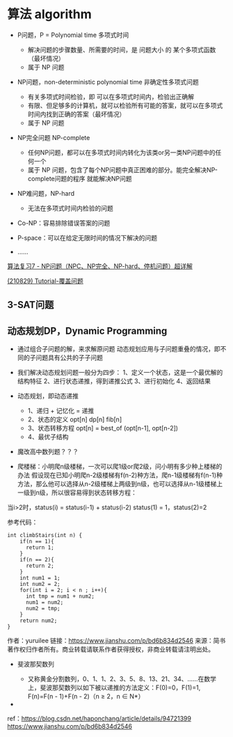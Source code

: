 # 算法 algorithm


- P问题，P = Polynomial time 多项式时间
  - 解决问题的步骤数量、所需要的时间，是 问题大小 的 某个多项式函数（最坏情况）
  - 属于 NP 问题

- NP问题，non-deterministic polynomial time 非确定性多项式问题
  - 有关多项式时间检验，即 可以在多项式时间内，检验出正确解
  - 有限、但足够多的计算机，就可以检验所有可能的答案，就可以在多项式时间内找到正确的答案（最坏情况）
  - 属于 NP 问题

- NP完全问题 NP-complete
  - 任何NP问题，都可以在多项式时间内转化为该类or另一类NP问题中的任何一个
  - 属于 NP 问题，包含了每个NP问题中真正困难的部分。能完全解决NP-complete问题的程序 就能解决NP问题

- NP难问题，NP-hard
  - 无法在多项式时间内检验的问题

- Co-NP：容易排除错误答案的问题
- P-space：可以在给定无限时间的情况下解决的问题
- ……

[算法复习7 - NP问题（NPC、NP完全、NP-hard、停机问题）超详解](https://zhuanlan.zhihu.com/p/673064230)

[(210829) Tutorial-覆盖问题](https://zhuanlan.zhihu.com/p/408556395)



## 3-SAT问题


## 动态规划DP，Dynamic Programming

- 通过组合子问题的解，来求解原问题
动态规划应用与子问题重叠的情况，即不同的子问题具有公共的子子问题

- 我们解决动态规划问题一般分为四步：
   1、定义一个状态，这是一个最优解的结构特征
   2、进行状态递推，得到递推公式
   3、进行初始化
   4、返回结果

- 动态规划，即动态递推
  - 1、递归 + 记忆化 = 递推
  - 2、状态的定义 opt[n] dp[n] fib[n]
  - 3、状态转移方程 opt[n] = best_of (opt[n-1], opt[n-2])
  - 4、最优子结构

- 魔改高中数列题？？？

- 爬楼梯：小明爬n级楼梯，一次可以爬1级or爬2级，问小明有多少种上楼梯的办法
假设现在已知小明爬n-2级楼梯有f(n-2)种方法，爬n-1级楼梯有f(n-1)种方法，那么他可以选择从n-2级楼梯上两级到n级，也可以选择从n-1级楼梯上一级到n级，所以很容易得到状态转移方程：

当i>2时，status(i) = status(i-1) + status(i-2)
status(1) = 1，status(2)=2

参考代码：
```
int climbStairs(int n) {
    if(n == 1){
      return 1;
    }
    if(n == 2){
      return 2;
    }
    int num1 = 1;
    int num2 = 2;
    for(int i = 2; i < n ; i++){
      int tmp = num1 + num2;
      num1 = num2;
      num2 = tmp;
    }
    return num2;
}
```

  作者：yuruilee
  链接：https://www.jianshu.com/p/bd6b834d2546
  来源：简书
  著作权归作者所有。商业转载请联系作者获得授权，非商业转载请注明出处。


- 斐波那契数列
  - 又称黄金分割数列，0、1、1、2、3、5、8、13、21、34、……在数学上，斐波那契数列以如下被以递推的方法定义：F(0)=0，F(1)=1, F(n)=F(n - 1)+F(n - 2)（n ≥ 2，n ∈ N*）



- 

ref：https://blog.csdn.net/haponchang/article/details/94721399
https://www.jianshu.com/p/bd6b834d2546
